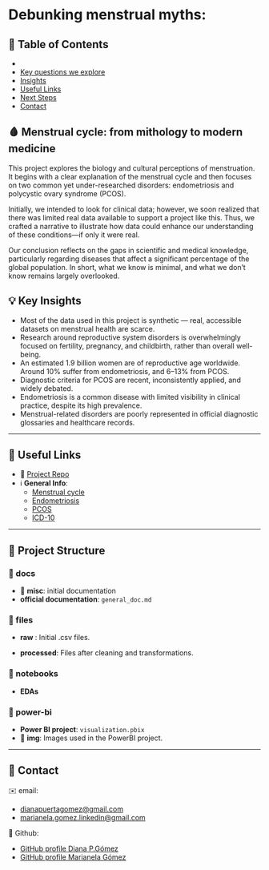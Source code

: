 # Debunking menstrual myths:

## 🔗 Table of Contents
- [](#energy--evolution-a-story-through-data)
- [Key questions we explore](#-key-questions-we-explore)
- [Insights](#-insights)
- [Useful Links](#-useful-links)
- [Next Steps](#-next-steps)
- [Contact](#contact)

## 🩸 Menstrual cycle: from mithology to modern medicine 

This project explores the biology and cultural perceptions of menstruation. It begins with a clear explanation of the menstrual cycle and then focuses on two common yet under-researched disorders: endometriosis and polycystic ovary syndrome (PCOS).

Initially, we intended to look for clinical data; however, we soon realized that there was limited real data available to support a project like this. Thus, we crafted a narrative to illustrate how data could enhance our understanding of these conditions—if only it were real.

Our conclusion reflects on the gaps in scientific and medical knowledge, particularly regarding diseases that affect a significant percentage of the global population. In short, what we know is minimal, and what we don’t know remains largely overlooked.

## 💡 Key Insights

- Most of the data used in this project is synthetic — real, accessible datasets on menstrual health are scarce.
- Research around reproductive system disorders is overwhelmingly focused on fertility, pregnancy, and childbirth, rather than overall well-being.
- An estimated 1.9 billion women are of reproductive age worldwide. Around 10% suffer from endometriosis, and 6–13% from PCOS.
- Diagnostic criteria for PCOS are recent, inconsistently applied, and widely debated.
- Endometriosis is a common disease with limited visibility in clinical practice, despite its high prevalence.
- Menstrual-related disorders are poorly represented in official diagnostic glossaries and healthcare records.

---

## 🔗 Useful Links

- 📁 [Project Repo](https://github.com/dianapgomez/debunking-menstrual-myths)
- ℹ️ **General Info**:
  - [Menstrual cycle](https://helloclue.com/es/articulos/ciclo-a-z/que-es-lo-normal-duracion-y-variacion-del-ciclo-menstrual)
  - [Endometriosis](https://helloclue.com/es/articulos/endometriosis/introduccion-a-la-endometriosis)
  - [PCOS](https://helloclue.com/es/articulos/cycle-a-z/how-i-determine-the-causes-of-irregular-periods)
  - [ICD-10](https://mediately.co/es/icd)

---
## 📁 Project Structure

### 📂 docs 

- 📂 **misc**: initial documentation
- **official documentation**: `general_doc.md`

### 📂 files

- **raw** : Initial .csv files.

- **processed**: Files after cleaning and transformations.

### 📂 notebooks 

- **EDAs**

### 📂 power-bi

- **Power BI project**: `visualization.pbix`
- 📂 **img**: Images used in the PowerBI project. 

---

## 🚀 Contact

✉️ email:
 - dianapuertagomez@gmail.com
- marianela.gomez.linkedin@gmail.com

🔶  Github:
- [GitHub profile Diana P.Gómez](https://github.com/dianapgomez)
- [GitHub profile Marianela Gómez](https://github.com/marianela-gomez) 
